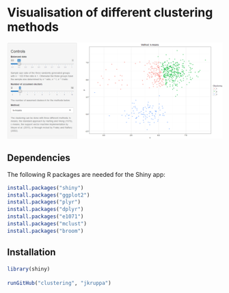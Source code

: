 # Visualisation of different clustering methods

![Screenshot](clustering.png)

## Dependencies
The following R packages are needed for the Shiny app:

```R
install.packages("shiny")
install.packages("ggplot2")
install.packages("plyr")
install.packages("dplyr")
install.packages("e1071") 
install.packages("mclust") 
install.packages("broom") 
```

## Installation

```R
library(shiny)

runGitHub("clustering", "jkruppa")
```


